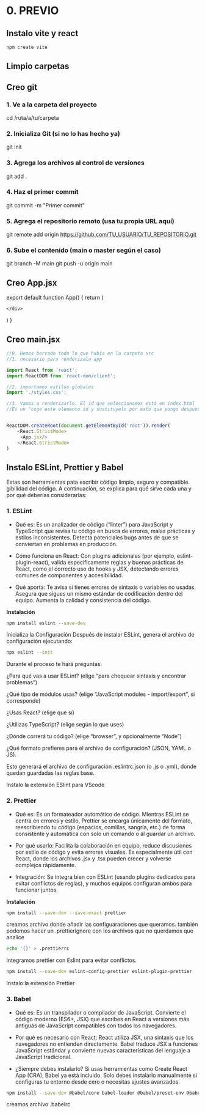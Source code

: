 
#  0. PREVIO

## Instalo vite y react
```js
npm create vite
```
## Limpio carpetas
## Creo git
### 1. Ve a la carpeta del proyecto
cd /ruta/a/tu/carpeta

### 2. Inicializa Git (si no lo has hecho ya)
git init

###  3. Agrega los archivos al control de versiones
git add .

###  4. Haz el primer commit
git commit -m "Primer commit"

###  5. Agrega el repositorio remoto (usa tu propia URL aquí)
git remote add origin https://github.com/TU_USUARIO/TU_REPOSITORIO.git

###  6. Sube el contenido (main o master según el caso)
git branch -M main
git push -u origin main


## Creo App.jsx


export default function App() {
  return (
    <div>
      
    </div>
  )
}

## Creo main.jsx
```js
//0. Hemos borrado todo lo que había en la carpeta src
//1. necesario para renderizala app

import React from 'react';
import ReactDOM from 'react-dom/client';

//2. importamos estilos globales
import './styles.css';

//3. Vamos a renderizarlo. El id que seleccionamos está en index.html
//Es un "coge este elemento id y sustituyelo por esto que pongo despues de render"


ReactDOM.createRoot(document.getElementById('root')).render(
    <React.StrictMode>
     <App.jsx/>
    </React.StrictMode>
)

```




## Instalo ESLint, Prettier y Babel
Estas son herramientas pata escribir código limpio, seguro y compatible.
gibilidad del código. A continuación, se explica para qué sirve cada una y por qué deberías considerarlas:

### 1. ESLint
- Qué es: Es un analizador de código (“linter”) para JavaScript y TypeScript que revisa tu código en busca de errores, malas prácticas y estilos inconsistentes. Detecta potenciales bugs antes de que se conviertan en problemas en producción.

- Cómo funciona en React: Con plugins adicionales (por ejemplo, eslint-plugin-react), valida específicamente reglas y buenas prácticas de React, como el correcto uso de hooks y JSX, detectando errores comunes de componentes y accesibilidad.

- Qué aporta:
Te avisa si tienes errores de sintaxis o variables no usadas.
Asegura que sigues un mismo estándar de codificación dentro del equipo.
Aumenta la calidad y consistencia del código.

**Instalación**
```bash 
npm install eslint --save-dev

```
Inicializa la Configuración
Después de instalar ESLint, genera el archivo de configuración ejecutando:

```bash 
npx eslint --init

```
Durante el proceso te hará preguntas:

¿Para qué vas a usar ESLint? (elige “para chequear sintaxis y encontrar problemas”)

¿Qué tipo de módulos usas? (elige “JavaScript modules - import/export”, si corresponde)

¿Usas React? (elige que sí)

¿Utilizas TypeScript? (elige según lo que uses)

¿Dónde correrá tu código? (elige “browser”, y opcionalmente “Node”)

¿Qué formato prefieres para el archivo de configuración? (JSON, YAML o JS).

Esto generará el archivo de configuración .eslintrc.json (o .js o .yml), donde quedan guardadas las reglas base.

Instalo la extensión ESlint para VScode

### 2. Prettier
- Qué es: Es un formateador automático de código. Mientras ESLint se centra en errores y estilo, Prettier se encarga únicamente del formato, reescribiendo tu código (espacios, comillas, sangría, etc.) de forma consistente y automática con solo un comando o al guardar un archivo.

- Por qué usarlo: Facilita la colaboración en equipo, reduce discusiones por estilo de código y evita errores visuales. Es especialmente útil con React, donde los archivos .jsx y .tsx pueden crecer y volverse complejos rápidamente.

- Integración: Se integra bien con ESLint (usando plugins dedicados para evitar conflictos de reglas), y muchos equipos configuran ambos para funcionar juntos.

**Instalación**
```bash 
npm install --save-dev --save-exact prettier
```
creamos archivo donde añadir las configuaraciones que queramos. también podemos hacer un .prettierignore con los archivos que no querdamos que analice

```bash 
echo '{}' > .prettierrc

```

Integramos prettier con Eslint para evitar conflictos.

```bash 
npm install --save-dev eslint-config-prettier eslint-plugin-prettier
```

Instalo la extensión Prettier

### 3. Babel
- Qué es: Es un transpilador o compilador de JavaScript. Convierte el código moderno (ES6+, JSX) que escribes en React a versiones más antiguas de JavaScript compatibles con todos los navegadores.

- Por qué es necesario con React: React utiliza JSX, una sintaxis que los navegadores no entienden directamente. Babel traduce JSX a funciones JavaScript estándar y convierte nuevas características del lenguaje a JavaScript tradicional.

- ¿Siempre debes instalarlo? Si usas herramientas como Create React App (CRA), Babel ya está incluido. Solo debes instalarlo manualmente si configuras tu entorno desde cero o necesitas ajustes avanzados.

```bash
npm install --save-dev @babel/core babel-loader @babel/preset-env @babel/preset-react

```
creamos archivo .babelrc

